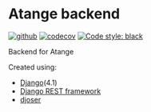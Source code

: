 # Atange backend

[![github](https://github.com/jarnoln/atange-backend/actions/workflows/django.yml/badge.svg)](https://github.com/jarnoln/atange-backend/actions/workflows/django.yml)
[![codecov](https://codecov.io/gh/jarnoln/atange-backend/branch/main/graph/badge.svg)](https://codecov.io/gh/jarnoln/atange-backend)
[![Code style: black](https://img.shields.io/badge/code%20style-black-000000.svg)](https://github.com/psf/black)

Backend for Atange

Created using:
* [Django](https://www.djangoproject.com/)(4.1)
* [Django REST framework](https://www.django-rest-framework.org/)
* [djoser](https://djoser.readthedocs.io)

